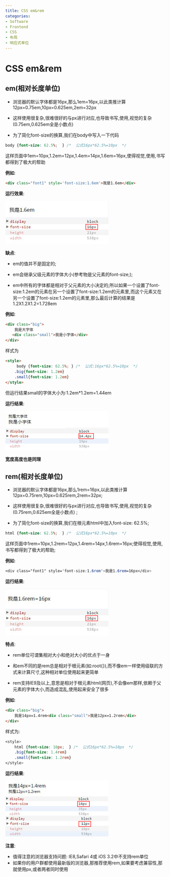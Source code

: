 ```yaml
---
title: CSS em&rem
categories:
- Software
- Frontend
- CSS
- 布局
- 响应式单位
---
```

# CSS em&rem

## em(相对长度单位)

- 浏览器的默认字体都是16px,那么1em=16px,以此类推计算12px=0.75em,10px=0.625em,2em=32px

- 这样使用很复杂,很难很好的与px进行对应,也导致书写,使用,视觉的复杂(0.75em,0.625em全是小数点)

- 为了简化font-size的换算,我们在body中写入一下代码

```css
body {font-size: 62.5%;  } /*  公式16px*62.5%=10px  */
```

这样页面中1em=10px,1.2em=12px,1.4em=14px,1.6em=16px,使得视觉,使用,书写都得到了极大的帮助

**例如**:

```html
<div class="font1" style='font-size:1.6em'>我是1.6em</div>
```

**运行效果**:

![img](https://raw.githubusercontent.com/LuShan123888/Files/main/Pictures/2020-12-10-hDvlcgFTAaq5R2V.png)

**缺点**:

- em的值并不是固定的;

- em会继承父级元素的字体大小(参考物是父元素的font-size;);

- em中所有的字体都是相对于父元素的大小决定的;所以如果一个设置了font-size:1.2em的元素在另一个设置了font-size:1.2em的元素里,而这个元素又在另一个设置了font-size:1.2em的元素里,那么最后计算的结果是1.2X1.2X1.2=1.728em

**例如**:

```html
<div class="big">
    我是大字体
   <div class="small">我是小字体</div>
</div>
```

样式为

```html
<style>
     body {font-size: 62.5%; } /*  公式:16px*62.5%=10px  */
    .big{font-size: 1.2em}
    .small{font-size: 1.2em}
</style>
```

但运行结果small的字体大小为:1.2em*1.2em=1.44em

**运行结果**:

![img](https://raw.githubusercontent.com/LuShan123888/Files/main/Pictures/2020-12-10-ewCYWoGiMTHhlus.png)

**宽度高度也是同理**

## rem(相对长度单位)

- 浏览器的默认字体都是16px,那么1rem=16px,以此类推计算12px=0.75rem,10px=0.625rem,2rem=32px;

- 这样使用很复杂,很难很好的与px进行对应,也导致书写,使用,视觉的复杂(0.75rem,0.625em全是小数点) ;

- 为了简化font-size的换算,我们在根元素html中加入font-size: 62.5%;

```css
html {font-size: 62.5%;  } /*  公式16px*62.5%=10px  */
```

这样页面中1rem=10px,1.2rem=12px,1.4rem=14px,1.6rem=16px;使得视觉,使用,书写都得到了极大的帮助;

**例如**:

```css
<div class="font1" style='font-size:1.6rem'>我是1.6rem=16px</div>
```

**运行结果**:

![img](https://raw.githubusercontent.com/LuShan123888/Files/main/Pictures/2020-12-10-PXMxFtm6VCWk7sD.png)

**特点**:

- rem单位可谓集相对大小和绝对大小的优点于一身

- 和em不同的是rem总是相对于根元素(如:root{}),而不像em一样使用级联的方式来计算尺寸,这种相对单位使用起来更简单

- rem支持IE9及以上,意思是相对于根元素html(网页),不会像em那样,依赖于父元素的字体大小,而造成混乱,使用起来安全了很多

**例如**:

```html
<div class="big">
    我是14px=1.4rem<div class="small">我是12px=1.2rem</div>
</div>
```

样式为:

```css
<style>
    html {font-size: 10px;  } /*  公式16px*62.5%=10px  */
    .big{font-size: 1.4rem}
    .small{font-size: 1.2rem}
</style>
```

**运行结果**:

![img](https://raw.githubusercontent.com/LuShan123888/Files/main/Pictures/2020-12-10-nKrYJt45FoVcPXf.png)

**注意**:

- 值得注意的浏览器支持问题: IE8,Safari 4或 iOS 3.2中不支持rem单位
- 如果你的用户群都使用最新版的浏览器,那推荐使用rem,如果要考虑兼容性,那就使用px,或者两者同时使用

